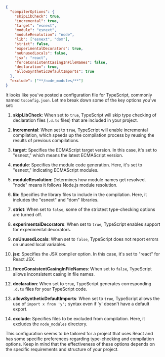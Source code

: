 ```json
{
  "compilerOptions": {
    "skipLibCheck": true,
    "incremental": true,
    "target": "esnext",
    "module": "esnext",
    "moduleResolution": "node",
    "lib": ["esnext", "dom"],
    "strict": false,
    "experimentalDecorators": true,
    "noUnusedLocals": false,
    "jsx": "react",
    "forceConsistentCasingInFileNames": false,
    "declaration": true,
    "allowSyntheticDefaultImports": true
  },
  "exclude": ["**/node_modules/**"]
}

```

It looks like you've posted a configuration file for TypeScript, commonly named `tsconfig.json`. Let me break down some of the key options you've set:

1. **skipLibCheck**: When set to `true`, TypeScript will skip type checking of declaration files (`.d.ts` files) that are included in your project.

2. **incremental**: When set to `true`, TypeScript will enable incremental compilation, which speeds up the compilation process by reusing the results of previous compilations.

3. **target**: Specifies the ECMAScript target version. In this case, it's set to "esnext," which means the latest ECMAScript version.

4. **module**: Specifies the module code generation. Here, it's set to "esnext," indicating ECMAScript modules.

5. **moduleResolution**: Determines how module names get resolved. "node" means it follows Node.js module resolution.

6. **lib**: Specifies the library files to include in the compilation. Here, it includes the "esnext" and "dom" libraries.

7. **strict**: When set to `false`, some of the strictest type-checking options are turned off.

8. **experimentalDecorators**: When set to `true`, TypeScript enables support for experimental decorators.

9. **noUnusedLocals**: When set to `false`, TypeScript does not report errors on unused local variables.

10. **jsx**: Specifies the JSX compiler option. In this case, it's set to "react" for React JSX.

11. **forceConsistentCasingInFileNames**: When set to `false`, TypeScript allows inconsistent casing in file names.

12. **declaration**: When set to `true`, TypeScript generates corresponding `.d.ts` files for your TypeScript code.

13. **allowSyntheticDefaultImports**: When set to `true`, TypeScript allows the use of `import x from 'y';` syntax even if 'y' doesn't have a default export.

14. **exclude**: Specifies files to be excluded from compilation. Here, it excludes the `node_modules` directory.

This configuration seems to be tailored for a project that uses React and has some specific preferences regarding type-checking and compilation options. Keep in mind that the effectiveness of these options depends on the specific requirements and structure of your project.